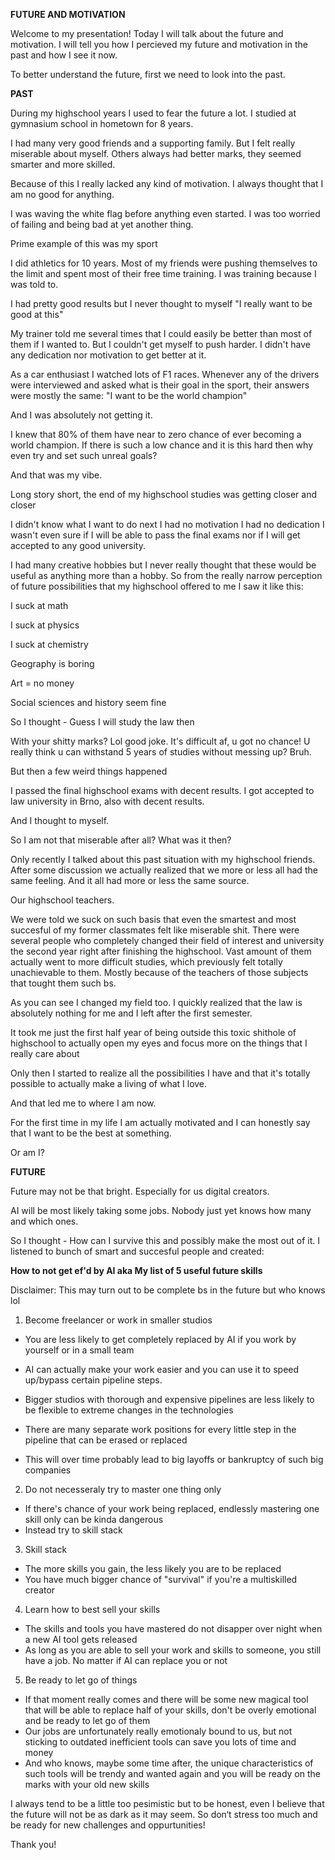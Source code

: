 **FUTURE AND MOTIVATION**

Welcome to my presentation! 
Today I will talk about the future and motivation. 
I will tell you how I percieved my future and motivation in the past and how I see it now.

To better understand the future, first we need to look into the past.


**PAST**

During my highschool years I used to fear the future a lot.
I studied at gymnasium school in hometown for 8 years.

I had many very good friends and a supporting family. But I felt really miserable about myself.
Others always had better marks, they seemed smarter and more skilled.

Because of this I really lacked any kind of motivation.
I always thought that I am no good for anything.

I was waving the white flag before anything even started.
I was too worried of failing and being bad at yet another thing.

Prime example of this was my sport

I did athletics for 10 years. 
Most of my friends were pushing themselves to the limit and spent most of their free time training.
I was training because I was told to. 

I had pretty good results but I never thought to myself
"I really want to be good at this"

My trainer told me several times that I could easily be better than most of them if I wanted to.
But I couldn't get myself to push harder. I didn't have any dedication nor motivation to get better at it.

As a car enthusiast I watched lots of F1 races.
Whenever any of the drivers were interviewed and asked what is their goal in the sport, their answers were mostly the same:
"I want to be the world champion"

And I was absolutely not getting it.

I knew that 80% of them have near to zero chance of ever becoming a world champion.
If there is such a low chance and it is this hard then why even try and set such unreal goals?

And that was my vibe.

Long story short, the end of my highschool studies was getting closer and closer

I didn't know what I want to do next
I had no motivation
I had no dedication
I wasn't even sure if I will be able to pass the final exams nor if I will get accepted to any good university.

I had many creative hobbies but I never really thought that these would be useful as anything more than a hobby.
So from the really narrow perception of future possibilities that my highschool offered to me I saw it like this:

I suck at math

I suck at physics

I suck at chemistry

Geography is boring

Art = no money

Social sciences and history seem fine

So I thought - Guess I will study the law then

With your shitty marks? Lol good joke.
It's difficult af, u got no chance!
U really think u can withstand 5 years of studies without messing up? Bruh.

But then a few weird things happened

I passed the final highschool exams with decent results.
I got accepted to law university in Brno, also with decent results.

And I thought to myself.

So I am not that miserable after all?
What was it then?

Only recently I talked about this past situation with my highschool friends.
After some discussion we actually realized that we more or less all had the same feeling.
And it all had more or less the same source.

Our highschool teachers.

We were told we suck on such basis that even the smartest and most succesful of my former classmates felt like miserable shit.
There were several people who completely changed their field of interest and university the second year right after finishing the highschool.
Vast amount of them actually went to more difficult studies, which previously felt totally unachievable to them. 
Mostly because of the teachers of those subjects that tought them such bs.

As you can see I changed my field too.
I quickly realized that the law is absolutely nothing for me and I left after the first semester.

It took me just the first half year of being outside this toxic shithole of highschool to actually open my eyes and focus more on the things that I really care about

Only then I started to realize all the possibilities I have and that it's totally possible to actually make a living of what I love.

And that led me to where I am now.

For the first time in my life I am actually motivated and I can honestly say that I want to be the best at something.

Or am I?


**FUTURE**

Future may not be that bright.
Especially for us digital creators.

AI will be most likely taking some jobs.
Nobody just yet knows how many and which ones.

So I thought - How can I survive this and possibly make the most out of it.
I listened to bunch of smart and succesful people and created:

**How to not get ef'd by AI aka My list of 5 useful future skills**

Disclaimer: This may turn out to be complete bs in the future but who knows lol

1) Become freelancer or work in smaller studios
- You are less likely to get completely replaced by AI if you work by yourself or in a small team
- AI can actually make your work easier and you can use it to speed up/bypass certain pipeline steps.

- Bigger studios with thorough and expensive pipelines are less likely to be flexible to extreme changes in the technologies
- There are many separate work positions for every little step in the pipeline that can be erased or replaced
- This will over time probably lead to big layoffs or bankruptcy of such big companies

2) Do not necesseraly try to master one thing only
- If there's chance of your work being replaced, endlessly mastering one skill only can be kinda dangerous
- Instead try to skill stack

3) Skill stack
- The more skills you gain, the less likely you are to be replaced
- You have much bigger chance of "survival" if you're a multiskilled creator

4) Learn how to best sell your skills
- The skills and tools you have mastered do not disapper over night when a new AI tool gets released
- As long as you are able to sell your work and skills to someone, you still have a job. No matter if AI can replace you or not

5) Be ready to let go of things
- If that moment really comes and there will be some new magical tool that will be able to replace half of your skills, don't be overly emotional and be ready to let go of them
- Our jobs are unfortunately really emotionaly bound to us, but not sticking to outdated inefficient tools can save you lots of time and money
- And who knows, maybe some time after, the unique characteristics of such tools will be trendy and wanted again and you will be ready on the marks with your old new skills

I always tend to be a little too pesimistic but to be honest, even I believe that the future will not be as dark as it may seem. 
So don‘t stress too much and be ready for new challenges and oppurtunities!

Thank you!













